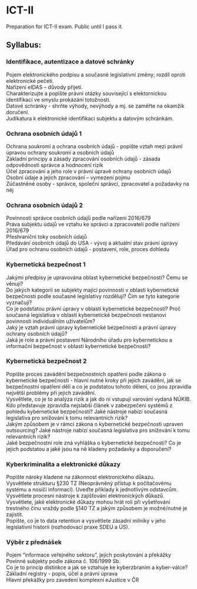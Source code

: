 # ICT-II

Preparation for ICT-II exam. Public until I pass it.

## Syllabus:

### Identifikace, autentizace a datové schránky
Pojem elektronického podpisu a současné legislativní změny; rozdíl oproti elektronické pečeti.  
Nařízení eIDAS – důvody přijetí.  
Charakterizujte a popište právní otázky související s elektornickou identifikací ve smyslu prokázání totožnosti.  
Datové schránky - shrňte výhody, nevýhody a mj. se zaměřte na okamžik doručení.  
Judikatura k elektronické identifikaci subjektu a datovým schránkám.  
### Ochrana osobních údajů 1
Ochrana soukromí a ochrana osobních údajů - popište vztah mezi právní úpravou ochrany soukromí a osobních údajů  
Základní principy a zásady zpracování osobních údajů - zásada odpovědnosti správce a hodnocení rizik  
Účel zpracování a jeho role v právní úpravě ochrany osobních údajů  
Osobní údaje a jejich zpracování – vymezení pojmu  
Zúčastněné osoby - správce, společní správci, zpracovatel a požadavky na něj  
### Ochrana osobních údajů 2
Povinnosti správce osobních údajů podle nařízení 2016/679  
Práva subjektu údajů ve vztahu ke správci a zpracovateli podle nařízení 2016/679  
Přeshraniční toky osobních údajů  
Předávání osobních údajů do USA - vývoj a aktuální stav právní úpravy  
Úřad pro ochranu osobních údajů - postavení, role, proces dohledu  
### Kybernetická bezpečnost 1
Jakými předpisy je upravována oblast kybernetické bezpečnosti? Čemu se věnují?  
Do jakých kategorií se subjekty mající povinnosti v oblasti kybernetické bezpečnosti podle současné legislativy rozdělují? Čím se tyto kategorie vyznačují?   
Co je podstatou právní úpravy v oblasti kybernetické bezpečnosti? Proč současná legislativa v oblasti kybernetické bezpečnosti nestanoví povinnosti individuálním uživatelům?  
Jaký je vztah právní úpravy kybernetické bezpečnosti a právní úpravy ochrany osobních údajů?  
Jaká je role a právní postavení Národního úřadu pro kybernetickou a informační bezpečnost v oblasti kybernetické bezpečnosti?  
### Kybernetická bezpečnost 2
Popište proces zavádění bezpečnostních opatření podle zákona o kybernetické bezpečnosti - hlavní nutné kroky při jejich zavádění, jak se bezpečnostní opatření dělí a co je podstatou tohoto dělení, co jsou zpravidla největší problémy při jejich zavádění.  
Vysvětlete, co je to analýza rizik a jak do ní vstupují varování vydaná NÚKIB.  
Kdo představuje zpravidla nejslabší článek v zabezpečení systémů z pohledu kybernetické bezpečnosti? Jaké nástroje nabízí současná legislativa pro snižování k tomu  relevantních rizik?  
Jakým způsobem je v rámci zákona o kybernetické bezpečnosti upraven outsourcing? Jaké nástroje nabízí současná legislativa pro snižování k tomu relevantních rizik?  
Jaké bezpečnostní role zná vyhláška o kybernetické bezpečnosti? Co je jejich podstatou a jaké jsou na ně kladeny požadavky a doporučení?  
### Kyberkriminalita a elektronické důkazy
Popište nároky kladené na zákonnost elektronického důkazu.  
Vysvětlete strukturu §230 TZ (Neoprávněný přístup k počítačovému systému a nosiči informací). Uveďte příklady k jednotlivým odstavcům.  
Vysvětlete procesní nástroje k zajišťování elektronických důkazů.  
Vysvětlete, jaké elektronické důkazy mohou hrát roli při vyšetřování trestného činu vraždy podle §140 TZ a jakým způsobem je možné/nutné je zajistit.  
Popište, co je to data retention a vysvětlete zásadní milníky v jeho legislativní historii (rozhodovací praxe SDEU a ÚS).  
### Výběr z přednášek
Pojem “informace veřejného sektoru”, jejich poskytování a překážky  
Povinné subjekty podle zákona č. 106/1999 Sb.  
Co je to princip distinkce a jak se vztahuje ke kyberzbraním a kyber-válce?  
Základní registry - popis, účel a právní úprava  
Hlavní překážky pro zavedení komplexní eJustice v ČR
